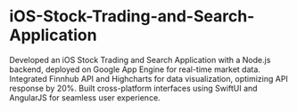 # iOS-Stock-Trading-and-Search-Application
Developed an iOS Stock Trading and Search Application with a Node.js backend, deployed on Google App Engine for real-time market data. Integrated Finnhub API and Highcharts for data visualization, optimizing API response by 20%. Built cross-platform interfaces using SwiftUI and AngularJS for seamless user experience.
